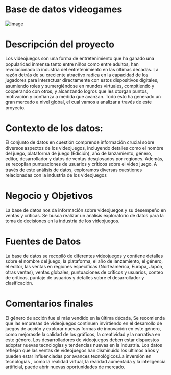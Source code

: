# Base de datos videogames
![image](https://github.com/Wittervalencia02/Jupyter_notebook_videogames/assets/166215093/7e0a36dd-2ef6-4efb-9337-12a9e4dc264c)

# Descripción del proyecto
Los videojuegos son una forma de entretenimiento que ha ganado una popularidad inmensa tanto entre niños como entre adultos, han revolucionado la industria del entretenimiento en las últimas décadas. La razón detrás de su creciente atractivo radica en la capacidad de los jugadores para interactuar directamente con estos dispositivos digitales, asumiendo roles y sumergiéndose en mundos virtuales, compitiendo y cooperando con otros, y alcanzando logros que les otorgan puntos, motivación y confianza a medida que avanzan. Todo esto ha generado un gran mercado a nivel global, el cual vamos a analizar a través de este proyecto.

# Contexto de los datos:
El conjunto de datos en cuestión comprende información crucial sobre diversos aspectos de los videojuegos, incluyendo detalles como el nombre del juego, plataforma de juego (Edición), año de lanzamiento, género, editor, desarrollador y datos de ventas desglosados por regiones. Además, se recopilan puntuaciones de usuarios y críticos sobre el video juego. A través de este análisis de datos, exploramos diversas cuestiones relacionadas con la industria de los videojuegos

# Negocio y Objetivos 
La base de datos nos da información sobre videojuegos y su desempeño en ventas y críticas. Se busca realizar un análisis exploratorio de datos para la toma de decisiones en la industria de los videojuegos.

# Fuentes de Datos 
La base de datos se recopiló de diferentes videojuegos y contiene detalles sobre el nombre del juego, la plataforma, el año de lanzamiento, el género, el editor, las ventas en regiones específicas (Norteamérica, Europa, Japón, otras ventas), ventas globales, puntuaciones de críticos y usuarios, conteo de críticas, puntaje de usuarios y detalles sobre el desarrollador y clasificación.

# Comentarios finales
El género de acción fue el más vendido en la última década, Se recomienda que las empresas de videojuegos continuen invirtiendo en el desarrollo de juegos de acción y explorar nuevas formas de innovación en este género, como mejorasde la calidad de los gráficos, la creatividad y la narrativa en este género.
Los desarrolladores de videojuegos deben estar dispuestos adoptar nuevas tecnologías y tendencias nuevas en la industria. Los datos reflejan que las ventas de videojuegos han disminuido los últimos años y pueden estar influenciadas por avances tecnológicos.La inversión en tecnologías , como la realidad virtual, la realidad aumentada y la inteligencia artificial, puede abrir nuevas oportunidades de mercado.
